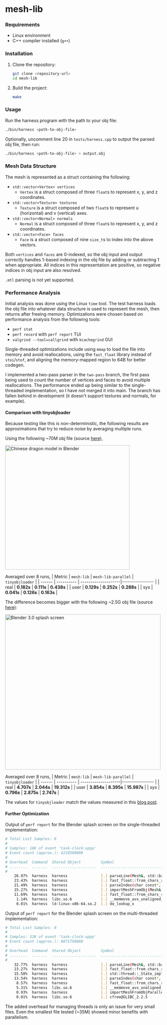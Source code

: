 # mesh-lib

### Requirements

- Linux environment
- C++ compiler installed (`g++`)

### Installation

1. Clone the repository:

   ```bash
   git clone <repository-url>
   cd mesh-lib
   ```

2. Build the project:
   ```bash
   make
   ```

### Usage

Run the harness program with the path to your obj file:

```bash
./bin/harness <path-to-obj-file>
```

Optionally, uncomment line 20 in `tests/harness.cpp` to output the parsed obj file, then run:

```bash
./bin/harness <path-to-obj-file> > output.obj
```

### Mesh Data Structure

The mesh is represented as a struct containing the following:

- `std::vector<Vertex> vertices`
  - `Vertex` is a struct composed of three `float`s to represent x, y, and z coordinates.
- `std::vector<Texture> textures`
  - `Texture` is a struct composed of two `float`s to represent u (horizontal) and v (vertical) axes.
- `std::vector<Normal> normals`
  - `Normal` is a struct composed of three `float`s to represent x, y, and z coordinates.
- `std::vector<Face> faces`
  - `Face` is a struct composed of nine `size_t`s to index into the above vectors.

Both `vertices` and `faces` are 0-indexed, so the obj input and output correctly handles 1-based indexing in the obj file by adding or subtracting 1 when appropriate. All indices in this representation are positive, so negative indices in obj input are also resolved.

`.mtl` parsing is not yet supported.

### Performance Analysis

Initial analysis was done using the Linux `time` tool. The test harness loads the obj file into whatever data structure is used to represent the mesh, then returns after freeing memory. Optimizations were chosen based on performance analysis from the following tools:

- `perf stat`
- `perf record` with `perf report` TUI
- `valgrind --tool=callgrind` with `kcachegrind` GUI

Single-threaded optimizations include using `mmap` to load the file into memory and avoid reallocations, using the `fast_float` library instead of `stoi`/`stof`, and aligning the memory-mapped region to 64B for better codegen.

I implemented a two-pass parser in the `two-pass` branch, the first pass being used to count the number of vertices and faces to avoid multiple reallocations. The performance ended up being similar to the single-threaded implementation, so I have not merged it into main. The branch has fallen behind in development (it doesn't support textures and normals, for example).

#### Comparison with tinyobjloader

Because testing like this is non-deterministic, the following results are approximations that try to reduce noise by averaging multiple runs. 

Using the following ~70M obj file (source [here](https://download.blender.org/archive/gallery/blender-splash-screens/blender-3-0/)),

<img src="https://github.com/user-attachments/assets/ef1643e0-1289-443e-a059-c70b4c84c5a8" alt="Chinese dragon model in Blender" width="400px" />

Averaged over 8 runs,
| Metric | `mesh-lib` | `mesh-lib-parallel` | `tinyobjloader` |
| ------ | ---------- | --------------------|---------------- |
| real   | **0.182s** | **0.111s**          | **0.438s**      |
| user   | **0.129s** | **0.252s**          | **0.288s**      |
| sys    | **0.041s** | **0.126s**          | **0.163s**      |

The difference becomes bigger with the following ~2.5G obj file (source [here](https://casual-effects.com/data/)):

<img src="https://github.com/user-attachments/assets/2d5aaad9-80eb-4e7b-bf6d-ca91e7e2e68b" alt="Blender 3.0 splash screen" width="500px" />

Averaged over 8 runs,
| Metric | `mesh-lib` | `mesh-lib-parallel` | `tinyobjloader` |
| ------ | ---------- | --------------------|---------------- |
| real   | **4.707s** | **2.044s**          | **19.312s**     |
| user   | **3.854s** | **8.395s**          | **15.987s**     |
| sys    | **0.796s** | **2.875s**          | **2.747s**      |

The values for `tinyobjloader` match the values measured in this [blog post](https://aras-p.info/blog/2022/05/14/comparing-obj-parse-libraries/).

#### Further Optimization

Output of `perf report` for the Blender splash screen on the single-threaded implementation:

```bash
# Total Lost Samples: 0
#
# Samples: 16K of event 'task-clock:uppp'
# Event count (approx.): 4210500000
#
# Overhead  Command  Shared Object         Symbol                              
# ........  .......  ....................  ....................................
#
    26.97%  harness  harness               [.] parseLine(Mesh&, std::basic_s...
    23.43%  harness  harness               [.] fast_float::from_chars_result...
    21.49%  harness  harness               [.] parseIndex(char const*, char ...
    15.27%  harness  harness               [.] importMeshFromObj(Mesh&, char...
    11.69%  harness  harness               [.] fast_float::from_chars_result...
     1.14%  harness  libc.so.6             [.] __memmove_avx_unaligned_erms
     0.01%  harness  ld-linux-x86-64.so.2  [.] do_lookup_x
```

Output of `perf report` for the Blender splash screen on the multi-threaded implementation:

```bash
# Total Lost Samples: 0
#
# Samples: 32K of event 'task-clock:uppp'
# Event count (approx.): 8071750000
#
# Overhead  Command  Shared Object         Symbol                              
# ........  .......  ....................  ....................................
#
    32.77%  harness  harness               [.] parseLine(Mesh&, std::basic_s...
    23.27%  harness  harness               [.] fast_float::from_chars_result...
    15.58%  harness  harness               [.] std::thread::_State_impl<std:...
    13.54%  harness  harness               [.] parseIndex(char const*, char ...
     8.57%  harness  harness               [.] fast_float::from_chars_result...
     5.31%  harness  libc.so.6             [.] __memmove_avx_unaligned_erms
     0.93%  harness  harness               [.] importMeshFromObjParallel(Mes...
     0.01%  harness  libc.so.6             [.] cfree@GLIBC_2.2.5
```

The added overhead for managing threads is only an issue for very small files. Even the smallest file tested (~35M) showed minor benefits with parallelism.

